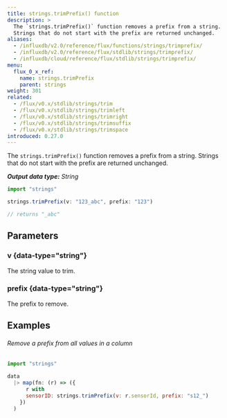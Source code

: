 ```yaml
---
title: strings.trimPrefix() function
description: >
  The `strings.trimPrefix()` function removes a prefix from a string.
  Strings that do not start with the prefix are returned unchanged.
aliases:
  - /influxdb/v2.0/reference/flux/functions/strings/trimprefix/
  - /influxdb/v2.0/reference/flux/stdlib/strings/trimprefix/
  - /influxdb/cloud/reference/flux/stdlib/strings/trimprefix/
menu:
  flux_0_x_ref:
    name: strings.trimPrefix
    parent: strings
weight: 301
related:
  - /flux/v0.x/stdlib/strings/trim
  - /flux/v0.x/stdlib/strings/trimleft
  - /flux/v0.x/stdlib/strings/trimright
  - /flux/v0.x/stdlib/strings/trimsuffix
  - /flux/v0.x/stdlib/strings/trimspace
introduced: 0.27.0
---
```


The `strings.trimPrefix()` function removes a prefix from a string.
Strings that do not start with the prefix are returned unchanged.

_**Output data type:** String_

```js
import "strings"

strings.trimPrefix(v: "123_abc", prefix: "123")

// returns "_abc"
```

## Parameters

### v {data-type="string"}
The string value to trim.

### prefix {data-type="string"}
The prefix to remove.

## Examples

###### Remove a prefix from all values in a column
```js
import "strings"

data
  |> map(fn: (r) => ({
      r with
      sensorID: strings.trimPrefix(v: r.sensorId, prefix: "s12_")
    })
  )
```
